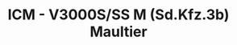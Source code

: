 ---
layout: product
title: "ICM - V3000S/SS M (Sd.Kfz.3b) Maultier"
price: "TBA" 
desc: "N/A"
img_path: "/assets/img/ICM35412.webp"
brand: "N/A"
available: false
special_offer: false
new: false
soon: false
cat: "010000"
subcat: "013600"
subsubcat: "0N/A"
sifra: "ICM35412"
popular: false
spec: false
---